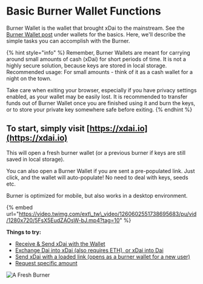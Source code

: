 # Basic Burner Wallet Functions

Burner Wallet is the wallet that brought xDai to the mainstream. See the [Burner Wallet post](../wallets/burner-wallet.md) under wallets for the basics.  Here, we'll describe the simple tasks you can accomplish with the Burner.

{% hint style="info" %}
Remember, Burner Wallets are meant for carrying around small amounts of cash \(xDai\) for short periods of time. It is not a highly secure solution, because keys are stored in local storage. Recommended usage: For small amounts - think of it as a cash wallet for a night on the town.

Take care when exiting your browser, especially if you have privacy settings enabled, as your wallet may be easily lost. It is recommended to transfer funds out of Burner Wallet once you are finished using it and burn the keys, or to store your private key somewhere safe before exiting.
{% endhint %}

## To start, simply visit [https://xdai.io](https://xdai.io)

This will open a fresh burner wallet \(or a previous burner if keys are still saved in local storage\). 

You can also open a Burner Wallet if you are sent a pre-populated link. Just click, and the wallet will auto-populate!  No need to deal with keys, seeds etc.

Burner is optimized for mobile, but also works in a desktop environment. 

{% embed url="https://video.twimg.com/ext\_tw\_video/1260602551738695683/pu/vid/1280x720/5FsX5EudZAOsW-bJ.mp4?tag=10" %}

**Things to try:**

* [Receive & Send xDai with the Wallet](receive-and-send.md)
* [Exchange Dai into xDai \(also requires ETH\), or xDai into Dai](exchange-currencies.md)
* [Send xDai with a loaded link \(opens as a burner wallet for a new user\)](send-xdai-with-a-loaded-link.md)
* [Request specific amount ](request-specific-xdai-amount.md)

![A Fresh Burner](../../.gitbook/assets/burner-1.png)


